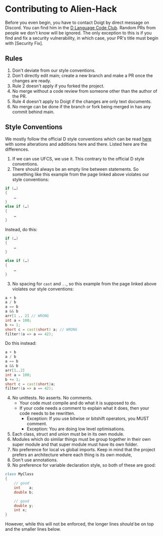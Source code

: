 # Contributing to Alien-Hack
Before you even begin, you have to contact Doigt by direct message on Discord. You can find him in the [D Language Code Club](https://discord.gg/bMZk9Q4). Random PRs from people we don't know will be ignored. The only exception to this is if you find and fix a security vulnerability, in which case, your PR's title must begin with \[Security Fix].

## Rules
1. Don't deviate from our style conventions.
2. Don't directly edit main; create a new branch and make a PR once the changes are ready.
3. Rule 2 doesn't apply if you forked the project.
4. No merge without a code review from someone other than the author of the PR.
5. Rule 4 doesn't apply to Doigt if the changes are only text documents.
6. No merge can be done if the branch or fork being merged in has any commit behind main.

## Style Conventions
We mostly follow the official D style conventions which can be read [here](https://dlang.org/dstyle.html) with some alterations and additions here and there. Listed here are the differences.

1. If we can use UFCS, we use it. This contrary to the official D style conventions.
2. There should always be an empty line between statements. So something like this example from the page linked above violates our style conventions:
```d
if (…)
{
    …
}
else if (…)
{
    …
}
```
Instead, do this:
```d
if (…)
{
    …
}

else if (…)
{
    …
}
```
3. No spacing for `cast` and `..`, so this example from the page linked above violates our style conventions:
```d
a + b
a / b
a == b
a && b
arr[1 .. 2] // WRONG
int a = 100;
b += 1;
short c = cast(short) a; // WRONG
filter!(a => a == 42);
```
Do this instead:
```d
a + b
a / b
a == b
a && b
arr[1..2]
int a = 100;
b += 1;
short c = cast(short)a;
filter!(a => a == 42);
```
4. No unittests. No asserts. No comments.
   * Your code must compile and do what it is supposed to do.
   * If your code needs a comment to explain what it does, then your code needs to be rewritten.
     * Exception: If you use bitwise or bitshift operators, you MUST comment.
     * Exception: You are doing low level optimisations.
6. Each class, struct and union must be in its own module.
7. Modules which do similar things must be group together in their own super module and that super module must have its own folder.
8. No preference for local vs global imports. Keep in mind that the project prefers an architecture where each thing is its own module,
9. Don't use annotations.
10. No preference for variable declaration style, so both of these are good:
```d
class MyClass
{
    // good
    int    a;
    double b;

    // good
    double y;
    int x;
}
```
However, while this will not be enforced, the longer lines _should_ be on top and the smaller lines below.
